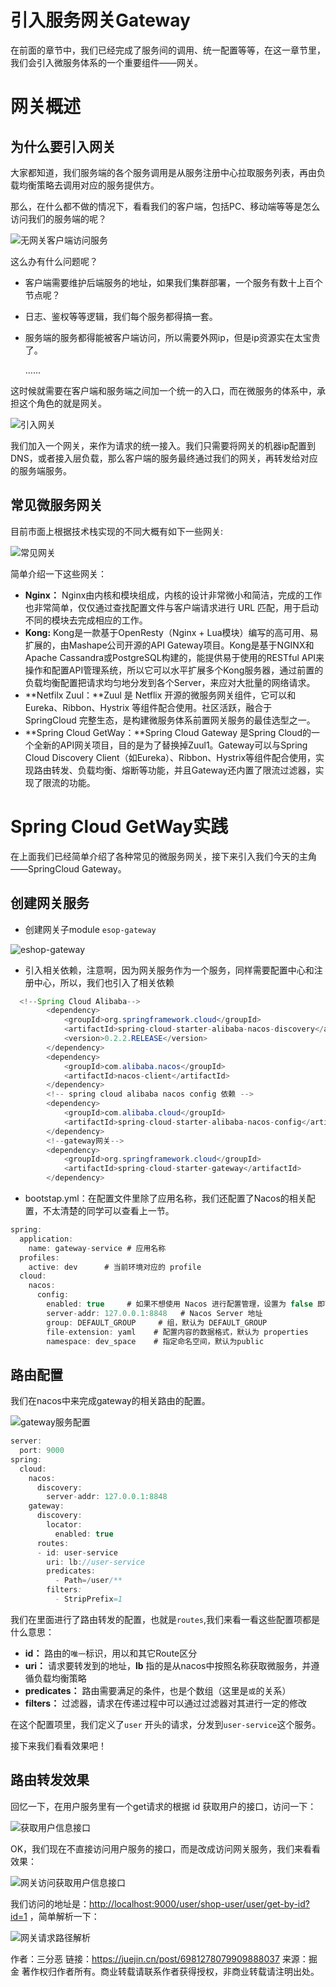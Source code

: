 #  引入服务网关Gateway

在前面的章节中，我们已经完成了服务间的调用、统一配置等等，在这一章节里，我们会引入微服务体系的一个重要组件——网关。

# 网关概述

## 为什么要引入网关

大家都知道，我们服务端的各个服务调用是从服务注册中心拉取服务列表，再由负载均衡策略去调用对应的服务提供方。

那么，在什么都不做的情况下，看看我们的客户端，包括PC、移动端等等是怎么访问我们的服务端的呢？

![无网关客户端访问服务](https://gitee.com/wuyilong/picture-bed/raw/master/img/d7fd15ec56624a4a8c111bb0a1b245f2~tplv-k3u1fbpfcp-watermark.png)

这么办有什么问题呢？

- 客户端需要维护后端服务的地址，如果我们集群部署，一个服务有数十上百个节点呢？

- 日志、鉴权等等逻辑，我们每个服务都得搞一套。

- 服务端的服务都得能被客户端访问，所以需要外网ip，但是ip资源实在太宝贵了。

  ……

这时候就需要在客户端和服务端之间加一个统一的入口，而在微服务的体系中，承担这个角色的就是网关。

![引入网关](https://gitee.com/wuyilong/picture-bed/raw/master/img/01ca210f19f54c26a8210221a40ad2f5~tplv-k3u1fbpfcp-watermark.png)

我们加入一个网关，来作为请求的统一接入。我们只需要将网关的机器ip配置到DNS，或者接入层负载，那么客户端的服务最终通过我们的网关，再转发给对应的服务端服务。

## 常见微服务网关

目前市面上根据技术栈实现的不同大概有如下一些网关:

![常见网关](https://gitee.com/wuyilong/picture-bed/raw/master/img/6747ac7169294a2c98ec24524053215c~tplv-k3u1fbpfcp-watermark.png)

简单介绍一下这些网关：

- **Nginx：** Nginx由内核和模块组成，内核的设计非常微小和简洁，完成的工作也非常简单，仅仅通过查找配置文件与客户端请求进行 URL 匹配，用于启动不同的模块去完成相应的工作。
- **Kong:** Kong是一款基于OpenResty（Nginx + Lua模块）编写的高可用、易扩展的，由Mashape公司开源的API  Gateway项目。Kong是基于NGINX和Apache Cassandra或PostgreSQL构建的，能提供易于使用的RESTful  API来操作和配置API管理系统，所以它可以水平扩展多个Kong服务器，通过前置的负载均衡配置把请求均匀地分发到各个Server，来应对大批量的网络请求。
- **Netfilx Zuul：**Zuul 是 Netflix 开源的微服务网关组件，它可以和 Eureka、Ribbon、Hystrix 等组件配合使用。社区活跃，融合于 SpringCloud 完整生态，是构建微服务体系前置网关服务的最佳选型之一。
- **Spring Cloud GetWay：**Spring Cloud Gateway 是Spring Cloud的一个全新的API网关项目，目的是为了替换掉Zuul1。Gateway可以与Spring Cloud Discovery  Client（如Eureka）、Ribbon、Hystrix等组件配合使用，实现路由转发、负载均衡、熔断等功能，并且Gateway还内置了限流过滤器，实现了限流的功能。

# Spring Cloud GetWay实践

在上面我们已经简单介绍了各种常见的微服务网关，接下来引入我们今天的主角——SpringCloud Gateway。

## 创建网关服务

- 创建网关子module `esop-gateway`

![eshop-gateway](https://gitee.com/wuyilong/picture-bed/raw/master/img/7ef01476106541a884c29a4f08417e42~tplv-k3u1fbpfcp-watermark.png)

- 引入相关依赖，注意啊，因为网关服务作为一个服务，同样需要配置中心和注册中心，所以，我们也引入了相关依赖

```java
  <!--Spring Cloud Alibaba-->
        <dependency>
            <groupId>org.springframework.cloud</groupId>
            <artifactId>spring-cloud-starter-alibaba-nacos-discovery</artifactId>
            <version>0.2.2.RELEASE</version>
        </dependency>
        <dependency>
            <groupId>com.alibaba.nacos</groupId>
            <artifactId>nacos-client</artifactId>
        </dependency>
        <!-- spring cloud alibaba nacos config 依赖 -->
        <dependency>
            <groupId>com.alibaba.cloud</groupId>
            <artifactId>spring-cloud-starter-alibaba-nacos-config</artifactId>
        </dependency>
        <!--gateway网关-->
        <dependency>
            <groupId>org.springframework.cloud</groupId>
            <artifactId>spring-cloud-starter-gateway</artifactId>
        </dependency>

```

- bootstap.yml：在配置文件里除了应用名称，我们还配置了Nacos的相关配置，不太清楚的同学可以查看上一节。

```java
spring:
  application:
    name: gateway-service # 应用名称
  profiles:
    active: dev      # 当前环境对应的 profile
  cloud:
    nacos:
      config:
        enabled: true     # 如果不想使用 Nacos 进行配置管理，设置为 false 即可
        server-addr: 127.0.0.1:8848   # Nacos Server 地址
        group: DEFAULT_GROUP     # 组，默认为 DEFAULT_GROUP
        file-extension: yaml    # 配置内容的数据格式，默认为 properties
        namespace: dev_space    # 指定命名空间，默认为public

```

## 路由配置

我们在nacos中来完成gateway的相关路由的配置。

![gateway服务配置](https://gitee.com/wuyilong/picture-bed/raw/master/img/ca583a4fa72940ffb2b45eb4189d3903~tplv-k3u1fbpfcp-watermark.png)

```java
server:
  port: 9000
spring:
  cloud:
    nacos:
      discovery:
        server-addr: 127.0.0.1:8848
    gateway:
      discovery:
        locator:
          enabled: true
      routes:
      - id: user-service
        uri: lb://user-service
        predicates:
          - Path=/user/**
        filters:
          - StripPrefix=1  

```

我们在里面进行了路由转发的配置，也就是`routes`,我们来看一看这些配置项都是什么意思：

- **id：** 路由的`唯一`标识，用以和其它Route区分
- **uri：** 请求要转发到的地址，**lb** 指的是从nacos中按照名称获取微服务，并遵循负载均衡策略
- **predicates：** 路由需要满足的条件，也是个数组（这里是`或`的关系）
- **filters：** 过滤器，请求在传递过程中可以通过过滤器对其进行一定的修改

在这个配置项里，我们定义了`user` 开头的请求，分发到`user-service`这个服务。

接下来我们看看效果吧！

## 路由转发效果

回忆一下，在用户服务里有一个get请求的根据 id 获取用户的接口，访问一下：

![获取用户信息接口](https://p3-juejin.byteimg.com/tos-cn-i-k3u1fbpfcp/284b983f1af545cbadad5e217271eb14~tplv-k3u1fbpfcp-watermark.awebp)

OK，我们现在不直接访问用户服务的接口，而是改成访问网关服务，我们来看看效果：

![网关访问获取用户信息接口](https://p3-juejin.byteimg.com/tos-cn-i-k3u1fbpfcp/df3a608ccf49465a9fd56e8b3f0d1828~tplv-k3u1fbpfcp-watermark.awebp)

我们访问的地址是：[http://localhost:9000/user/shop-user/user/get-by-id?id=1](https://link.juejin.cn?target=http%3A%2F%2Flocalhost%3A9000%2Fuser%2Fshop-user%2Fuser%2Fget-by-id%3Fid%3D1) ，简单解析一下：

![网关请求路径解析](https://gitee.com/wuyilong/picture-bed/raw/master/img/6396957e5d784b238ec4de4e19fab725~tplv-k3u1fbpfcp-watermark.png)


作者：三分恶
链接：https://juejin.cn/post/6981278079909888037
来源：掘金
著作权归作者所有。商业转载请联系作者获得授权，非商业转载请注明出处。